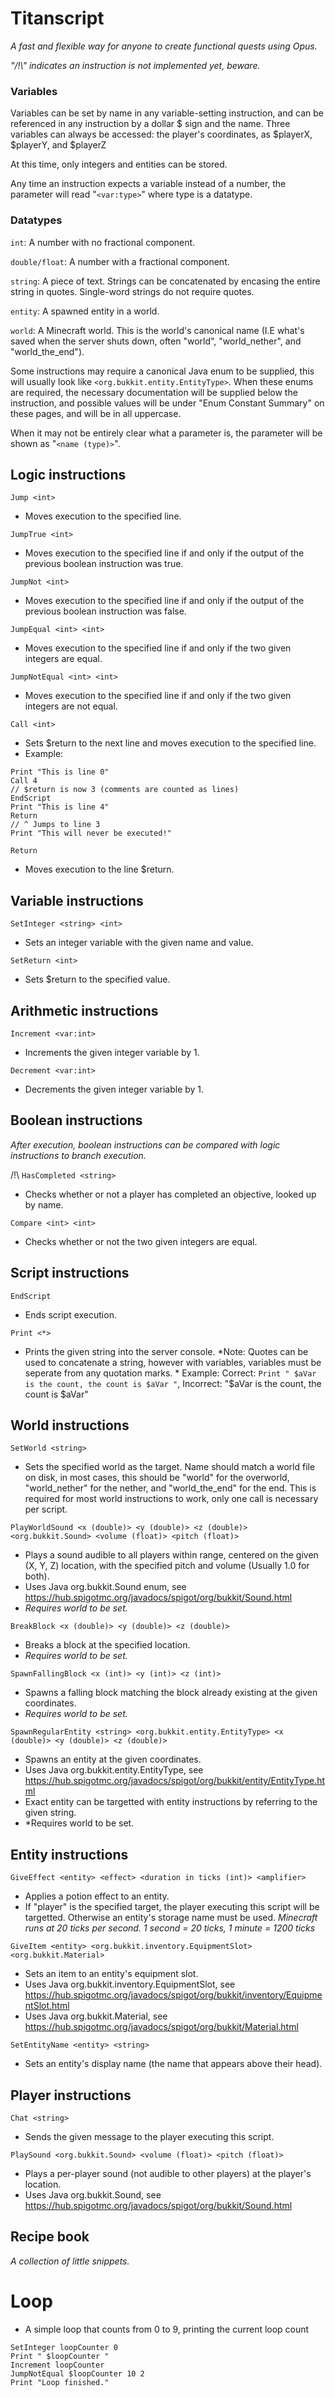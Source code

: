 # Titanscript
*A fast and flexible way for anyone to create functional quests using Opus.*

*"/!\\" indicates an instruction is not implemented yet, beware.* 

### Variables
Variables can be set by name in any variable-setting instruction, and can be referenced in any instruction by a dollar $ sign and the name. 
Three variables can always be accessed: the player's coordinates, as $playerX, $playerY, and $playerZ

At this time, only integers and entities can be stored.

Any time an instruction expects a variable instead of a number, the parameter will read "`<var:type>`" where type is a datatype.

### Datatypes
`int`: A number with no fractional component.

`double/float`: A number with a fractional component.

`string`: A piece of text. Strings can be concatenated by encasing the entire string in quotes. Single-word strings do not require quotes.

`entity`: A spawned entity in a world.

`world`: A Minecraft world. This is the world's canonical name (I.E what's saved when the server shuts down, often "world", "world_nether", and "world_the_end").

Some instructions may require a canonical Java enum to be supplied, this will usually look like `<org.bukkit.entity.EntityType>`. When these enums are required, the necessary documentation will be supplied below the instruction, and possible values will be under "Enum Constant Summary" on these pages, and will be in all uppercase.

When it may not be entirely clear what a parameter is, the parameter will be shown as "`<name (type)>`".

## Logic instructions

`Jump <int>`
- Moves execution to the specified line.

`JumpTrue <int>`
- Moves execution to the specified line if and only if the output of the previous boolean instruction was true.

`JumpNot <int>`
- Moves execution to the specified line if and only if the output of the previous boolean instruction was false.

`JumpEqual <int> <int>`
- Moves execution to the specified line if and only if the two given integers are equal.

`JumpNotEqual <int> <int>`
- Moves execution to the specified line if and only if the two given integers are not equal.

`Call <int>`
- Sets $return to the next line and moves execution to the specified line.
- Example:
```
Print "This is line 0"
Call 4
// $return is now 3 (comments are counted as lines)
EndScript
Print "This is line 4"
Return
// ^ Jumps to line 3
Print "This will never be executed!"
```

`Return`
- Moves execution to the line $return.


## Variable instructions

`SetInteger <string> <int>`
- Sets an integer variable with the given name and value.

`SetReturn <int>`
- Sets $return to the specified value.

## Arithmetic instructions

`Increment <var:int>`
- Increments the given integer variable by 1.

`Decrement <var:int>`
- Decrements the given integer variable by 1.


## Boolean instructions 
*After execution, boolean instructions can be compared with logic instructions to branch execution.*

/!\ `HasCompleted <string>`
- Checks whether or not a player has completed an objective, looked up by name.

`Compare <int> <int>`
- Checks whether or not the two given integers are equal.


## Script instructions
`EndScript`
- Ends script execution.

`Print <*>`
- Prints the given string into the server console.
*Note: Quotes can be used to concatenate a string, however with variables, variables must be seperate from any quotation marks. *
Example: Correct: `Print " $aVar is the count, the count is $aVar "`, Incorrect: "$aVar is the count, the count is $aVar"


## World instructions

`SetWorld <string>`
- Sets the specified world as the target. Name should match a world file on disk, in most cases, this should be "world" for the overworld, "world_nether" for the nether, and "world_the_end" for the end.
This is required for most world instructions to work, only one call is necessary per script.

`PlayWorldSound <x (double)> <y (double)> <z (double)> <org.bukkit.Sound> <volume (float)> <pitch (float)>`
- Plays a sound audible to all players within range, centered on the given (X, Y, Z) location, with the specified pitch and volume (Usually 1.0 for both).
- Uses Java org.bukkit.Sound enum, see https://hub.spigotmc.org/javadocs/spigot/org/bukkit/Sound.html
- *Requires world to be set.*

`BreakBlock <x (double)> <y (double)> <z (double)>`
- Breaks a block at the specified location.
- *Requires world to be set.*

`SpawnFallingBlock <x (int)> <y (int)> <z (int)>`
- Spawns a falling block matching the block already existing at the given coordinates.
- *Requires world to be set.*

`SpawnRegularEntity <string> <org.bukkit.entity.EntityType> <x (double)> <y (double)> <z (double)>`
- Spawns an entity at the given coordinates.
- Uses Java org.bukkit.entity.EntityType, see https://hub.spigotmc.org/javadocs/spigot/org/bukkit/entity/EntityType.html
- Exact entity can be targetted with entity instructions by referring to the given string.
- *Requires world to be set.


## Entity instructions

`GiveEffect <entity> <effect> <duration in ticks (int)> <amplifier>`
- Applies a potion effect to an entity.
- If "player" is the specified target, the player executing this script will be targetted. Otherwise an entity's storage name must be used.
*Minecraft runs at 20 ticks per second. 1 second = 20 ticks, 1 minute = 1200 ticks*

`GiveItem <entity> <org.bukkit.inventory.EquipmentSlot> <org.bukkit.Material>`
- Sets an item to an entity's equipment slot.
- Uses Java org.bukkit.inventory.EquipmentSlot, see https://hub.spigotmc.org/javadocs/spigot/org/bukkit/inventory/EquipmentSlot.html
- Uses Java org.bukkit.Material, see https://hub.spigotmc.org/javadocs/spigot/org/bukkit/Material.html

`SetEntityName <entity> <string>`
- Sets an entity's display name (the name that appears above their head).


## Player instructions

`Chat <string>`
- Sends the given message to the player executing this script.

`PlaySound <org.bukkit.Sound> <volume (float)> <pitch (float)>`
- Plays a per-player sound (not audible to other players) at the player's location.
- Uses Java org.bukkit.Sound, see https://hub.spigotmc.org/javadocs/spigot/org/bukkit/Sound.html


## Recipe book
*A collection of little snippets.*

# Loop 
- A simple loop that counts from 0 to 9, printing the current loop count
```
SetInteger loopCounter 0
Print " $loopCounter "
Increment loopCounter
JumpNotEqual $loopCounter 10 2
Print "Loop finished."
```
